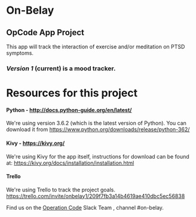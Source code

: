 # On-Belay

## OpCode App Project 


This app will track the interaction of exercise and/or meditation on PTSD symptoms.

### *Version 1* (current) is a mood tracker.

# Resources for this project

#### Python - http://docs.python-guide.org/en/latest/

We're using version 3.6.2 (which is the latest version of Python). You can download it from https://www.python.org/downloads/release/python-362/

#### Kivy - https://kivy.org/
We're using Kivy for the app itself, instructions for download can be found at: https://kivy.org/docs/installation/installation.html

#### Trello
We're using Trello to track the project goals. https://trello.com/invite/onbelay1/209f7fb3a14b4619ae410dbc5ec56838

Find us on the [Operation Code](https://www.operationcode.org/join) Slack Team , channel #on-belay.

